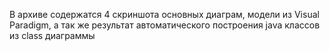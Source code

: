 В архиве содержатся 4 скриншота основных диаграм, модели из Visual Paradigm, а так же результат автоматического построения java классов из class диаграммы
